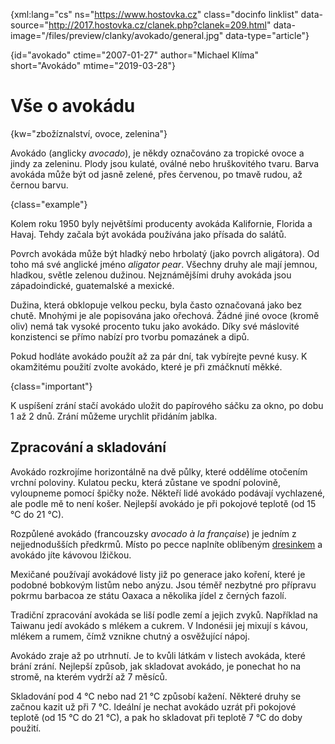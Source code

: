 
{xml:lang="cs" ns="https://www.hostovka.cz" class="docinfo linklist" data-source="http://2017.hostovka.cz/clanek.php?clanek=209.html" data-image="/files/preview/clanky/avokado/general.jpg" data-type="article"}

{id="avokado" ctime="2007-01-27" author="Michael Klíma" short="Avokádo" mtime="2019-03-28"}

# Vše o avokádu

<!-- generated attribute kw by user_udpatekw.sh on 2019-03-13, do not edit -->

{kw="zbožíznalství, ovoce, zelenina"}

Avokádo (anglicky _avocado_), je někdy označováno za tropické ovoce a jindy za zeleninu. Plody jsou kulaté, oválné nebo hruškovitého tvaru. Barva avokáda může být od jasně zelené, přes červenou, po tmavě rudou, až černou barvu.

{class="example"}

Kolem roku 1950 byly největšími producenty avokáda Kalifornie, Florida a Havaj. Tehdy začala být avokáda používána jako přísada do salátů.

Povrch avokáda může být hladký nebo hrbolatý (jako povrch aligátora). Od toho má své anglické jméno _aligator pear_. Všechny druhy ale mají jemnou, hladkou, světle zelenou dužinou. Nejznámějšími druhy avokáda jsou západoindické, guatemalské a mexické.

Dužina, která obklopuje velkou pecku, byla často označovaná jako bez chutě. Mnohými je ale popisována jako ořechová. Žádné jiné ovoce (kromě oliv) nemá tak vysoké procento tuku jako avokádo. Díky své máslovité konzistenci se přímo nabízí pro tvorbu pomazánek a dipů.

Pokud hodláte avokádo použít až za pár dní, tak vybírejte pevné kusy. K okamžitému použití zvolte avokádo, které je při zmáčknutí měkké.

{class="important"}

K uspíšení zrání stačí avokádo uložit do papírového sáčku za okno, po dobu 1 až 2 dnů. Zrání můžeme urychlit přidáním jablka.

## Zpracování a skladování

Avokádo rozkrojíme horizontálně na dvě půlky, které oddělíme otočením vrchní poloviny. Kulatou pecku, která zůstane ve spodní polovině, vyloupneme pomocí špičky nože. Někteří lidé avokádo podávají vychlazené, ale podle mě to není košer. Nejlepší avokádo je při pokojové teplotě (od 15 °C do 21 °C).

Rozpůlené avokádo (francouzsky _avocado à la française_) je jedním z nejjednodušších předkrmů. Místo po pecce naplníte oblíbeným [dresinkem][1] a avokádo jíte kávovou lžičkou.

Mexičané používají avokádové listy již po generace jako koření, které je podobné bobkovým listům nebo anýzu. Jsou téměř nezbytné pro přípravu pokrmu barbacoa ze státu Oaxaca a několika jídel z černých fazolí.

Tradiční zpracování avokáda se liší podle zemí a jejich zvyků. Například na Taiwanu jedí avokádo s mlékem a cukrem. V Indonésii jej mixují s kávou, mlékem a rumem, čímž vznikne chutný a osvěžující nápoj.

Avokádo zraje až po utrhnutí. Je to kvůli látkám v listech avokáda, které brání zrání. Nejlepší způsob, jak skladovat avokádo, je ponechat ho na stromě, na kterém vydrží až 7 měsíců.

Skladování pod 4 °C nebo nad 21 °C způsobí kažení. Některé druhy se začnou kazit už při 7 °C. Ideální je nechat avokádo uzrát při pokojové teplotě (od 15 °C do 21 °C), a pak ho skladovat při teplotě 7 °C do doby použití.

 [1]: /zalivka_dresink

